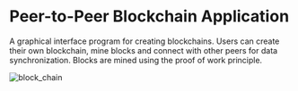 # Peer-to-Peer Blockchain Application

A graphical interface program for creating blockchains. Users can create their own blockchain, mine blocks and connect with other peers for data synchronization. Blocks are mined using the proof of work principle. 

![block_chain](https://github.com/user-attachments/assets/cbd33ff2-29ab-4fcb-929a-209fd98253c0)
